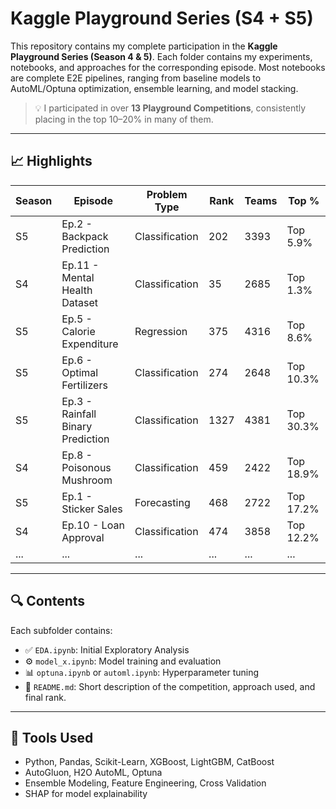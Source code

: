 # Kaggle Playground Series (S4 + S5)

This repository contains my complete participation in the **Kaggle Playground Series (Season 4 & 5)**. Each folder contains my experiments, notebooks, and approaches for the corresponding episode. Most notebooks are complete E2E pipelines, ranging from baseline models to AutoML/Optuna optimization, ensemble learning, and model stacking.

> 💡 I participated in over **13 Playground Competitions**, consistently placing in the top 10–20% in many of them.

---

## 📈 Highlights

| Season | Episode | Problem Type | Rank | Teams | Top % |
|--------|---------|---------------|------|-------|--------|
| S5     | Ep.2 - Backpack Prediction           | Classification    | 202   | 3393  | Top 5.9% |
| S4     | Ep.11 - Mental Health Dataset        | Classification    | 35    | 2685  | Top 1.3% |
| S5     | Ep.5 - Calorie Expenditure           | Regression        | 375   | 4316  | Top 8.6% |
| S5     | Ep.6 - Optimal Fertilizers           | Classification    | 274   | 2648  | Top 10.3% |
| S5     | Ep.3 - Rainfall Binary Prediction    | Classification    | 1327  | 4381  | Top 30.3% |
| S4     | Ep.8 - Poisonous Mushroom            | Classification    | 459   | 2422  | Top 18.9% |
| S5     | Ep.1 - Sticker Sales                 | Forecasting       | 468   | 2722  | Top 17.2% |
| S4     | Ep.10 - Loan Approval                | Classification    | 474   | 3858  | Top 12.2% |
| ...    | ...                                  | ...               | ...   | ...   | ...      |

---

## 🔍 Contents

Each subfolder contains:
- ✅ `EDA.ipynb`: Initial Exploratory Analysis
- ⚙️ `model_x.ipynb`: Model training and evaluation
- 📊 `optuna.ipynb` or `automl.ipynb`: Hyperparameter tuning
- 🧠 `README.md`: Short description of the competition, approach used, and final rank.

---

## 🔧 Tools Used

- Python, Pandas, Scikit-Learn, XGBoost, LightGBM, CatBoost
- AutoGluon, H2O AutoML, Optuna
- Ensemble Modeling, Feature Engineering, Cross Validation
- SHAP for model explainability
